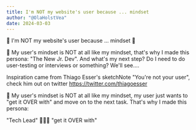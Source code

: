 ```yaml
---
title: I'm NOT my website's user because ... mindset
author: "@OlaHolstVea"
date: 2024-03-03
---
```


🎸 I'm NOT my website's user because ... mindset 🧠

🧠 My user's mindset is NOT at all like my mindset, that's why I made this persona: "The New Jr. Dev". And what's my next step? Do I need to do user-testing or interviews or something? We'll see....

Inspiration came from Thiago Esser's sketchNote "You're not your user", check him out on twitter https://twitter.com/thiagoesser

🧠 My user's mindset is NOT at all like my mindset, my user just wants to "get it OVER with" and move on to the next task. That's why I made this persona:

"Tech Lead"
👩‍🎤🎸
"get it OVER with"





